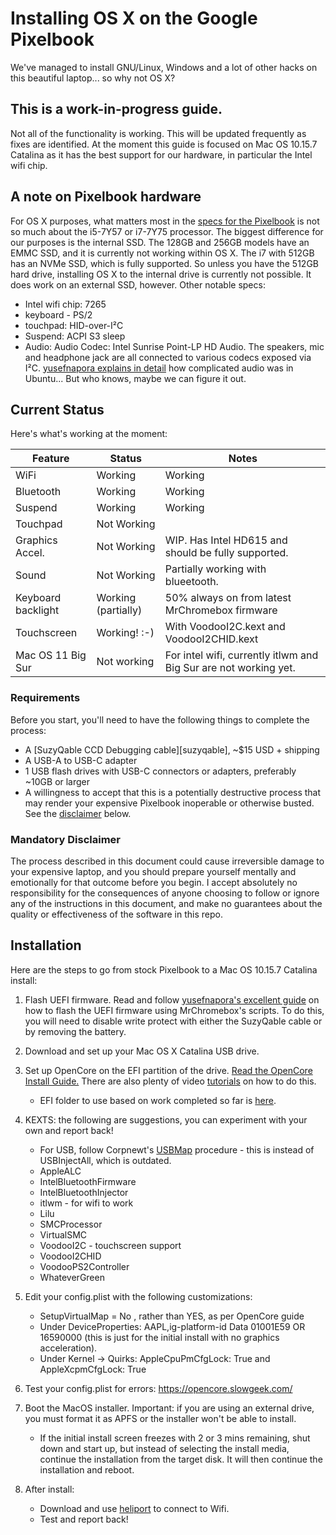 # Installing OS X on the Google Pixelbook
We've managed to install GNU/Linux, Windows and a lot of other hacks on this beautiful laptop... so why not OS X? 

## This is a work-in-progress guide.
Not all of the functionality is working. This will be updated frequently as fixes are identified. At the moment this guide is focused on Mac OS 10.15.7 Catalina as it has the best support for our hardware, in particular the Intel wifi chip.

## A note on Pixelbook hardware
For OS X purposes, what matters most in the [specs for the Pixelbook](https://support.google.com/pixelbook/answer/7504948?hl=en) is not so much about the i5-7Y57 or i7-7Y75 processor. The biggest difference for our purposes is the internal SSD. The 128GB and 256GB models have an EMMC SSD, and it is currently not working within OS X. The i7 with 512GB has an NVMe SSD, which is fully supported. So unless you have the 512GB hard drive, installing OS X to the internal drive is currently not possible. It does work on an external SSD, however. Other notable specs:
-  Intel wifi chip: 7265
-  keyboard - PS/2
-  touchpad: HID-over-I²C
-  Suspend: ACPI S3 sleep
-  Audio: Audio Codec: Intel Sunrise Point-LP HD Audio. The speakers, mic and headphone jack are all connected to various codecs exposed via I²C. [yusefnapora explains in detail](https://github.com/yusefnapora/pixelbook-linux/blob/master/README.md#switching-audio-outputs--inputs) how complicated audio was in Ubuntu... But who knows, maybe we can figure it out.

## Current Status

Here's what's working at the moment:

| Feature            | Status               | Notes                                                             |
|--------------------|----------------------|-------------------------------------------------------------------|
| WiFi               | Working              | Working                                                           |
| Bluetooth          | Working              | Working                                                           |
| Suspend            | Working              | Working                                                           |
| Touchpad           | Not Working          |                                                                   |
| Graphics Accel.    | Not Working          | WIP. Has Intel HD615 and should be fully supported.               |
| Sound              | Not Working          | Partially working with blueetooth.                                |
| Keyboard backlight | Working (partially)  | 50% always on from latest MrChromebox firmware                    |
| Touchscreen        | Working! :-)         | With VoodooI2C.kext and VoodooI2CHID.kext                         |
| Mac OS 11 Big Sur  | Not working          | For intel wifi, currently itlwm and Big Sur are not working yet.  |


### Requirements

Before you start, you'll need to have the following things to complete the process:

- A [SuzyQable CCD Debugging cable][suzyqable], ~$15 USD + shipping
- A USB-A to USB-C adapter
- 1 USB flash drives with USB-C connectors or adapters, preferably ~10GB or larger
- A willingness to accept that this is a potentially destructive process that may render your
  expensive Pixelbook inoperable or otherwise busted. See the [disclaimer](#disclaimer) below.

### Mandatory Disclaimer

The process described in this document could cause irreversible damage to your expensive laptop, and
you should prepare yourself mentally and emotionally for that outcome before you begin. I accept absolutely no responsibility for the consequences of anyone choosing to follow or ignore any of the instructions in this document, and make no guarantees about the quality or effectiveness of the
software in this repo.

## Installation

Here are the steps to go from stock Pixelbook to a Mac OS 10.15.7 Catalina install:

1. Flash UEFI firmware. Read and follow [yusefnapora's excellent guide](https://github.com/yusefnapora/pixelbook-linux) on how to flash the UEFI firmware using MrChromebox's scripts. To do this, you will need to disable write protect with either the SuzyQable cable or by removing the battery. 
2. Download and set up your Mac OS X Catalina USB drive. 
3. Set up OpenCore on the EFI partition of the drive. [Read the OpenCore Install Guide.](https://dortania.github.io/) There are also plenty of video [tutorials](https://www.youtube.com/watch?v=jqg7MX3FS7M) on how to do this.
    - EFI folder to use based on work completed so far is [here](https://www.dropbox.com/s/vml6tl25rvhuks1/efi4.zip?dl=0).
4. KEXTS: the following are suggestions, you can experiment with your own and report back!
    - For USB, follow Corpnewt's [USBMap](https://github.com/corpnewt/USBMap) procedure - this is instead of USBInjectAll, which is outdated.
    - AppleALC
    - IntelBluetoothFirmware
    - IntelBluetoothInjector
    - itlwm - for wifi to work
    - Lilu
    - SMCProcessor
    - VirtualSMC
    - VoodooI2C - touchscreen support
    - VoodooI2CHID
    - VoodooPS2Controller
    - WhateverGreen

5. Edit your config.plist with the following customizations:
    - SetupVirtualMap = No , rather than YES, as per OpenCore guide
    - Under DeviceProperties: AAPL,ig-platform-id    Data   01001E59 OR 16590000 (this is just for the initial install with no graphics acceleration). 
     - Under Kernel -> Quirks: AppleCpuPmCfgLock: True and AppleXcpmCfgLock: True
    
6. Test your config.plist for errors: https://opencore.slowgeek.com/

7. Boot the MacOS installer. Important: if you are using an external drive, you must format it as APFS or the installer won't be able to install.
    - If the initial install screen freezes with 2 or 3 mins remaining, shut down and start up, but instead of selecting the install media, continue the installation from the target disk. It will then continue the installation and reboot.

8. After install: 
    - Download and use [heliport](https://openintelwireless.github.io/HeliPort) to connect to Wifi.
    - Test and report back!




